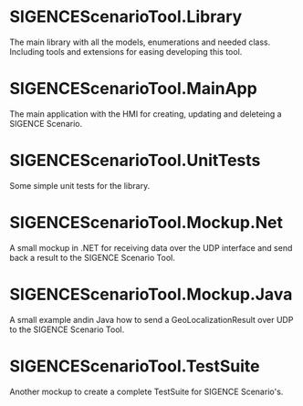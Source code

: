 # SIGENCEScenarioTool.Library
The main library with all the models, enumerations and needed class. Including tools and extensions for easing developing this tool.


# SIGENCEScenarioTool.MainApp
The main application with the HMI for creating, updating and deleteing a SIGENCE Scenario.


# SIGENCEScenarioTool.UnitTests
Some simple unit tests for the library.


# SIGENCEScenarioTool.Mockup.Net
A small mockup in .NET for receiving data over the UDP interface and send back a result to the SIGENCE Scenario Tool.


# SIGENCEScenarioTool.Mockup.Java
A small example andin Java how to send a GeoLocalizationResult over UDP to the SIGENCE Scenario Tool.



# SIGENCEScenarioTool.TestSuite
Another mockup to create a complete TestSuite for SIGENCE Scenario's.

